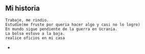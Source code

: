 ## Mi historia
	Trabaje, me rindio.
	Estudie(me fruste por queria hacer algo y casi no lo logro)
	En mundo sigue pendiente de la guerra en Ucrania.
	La bolsa estuvo a la baja.
	realice oficios en mi casa
-